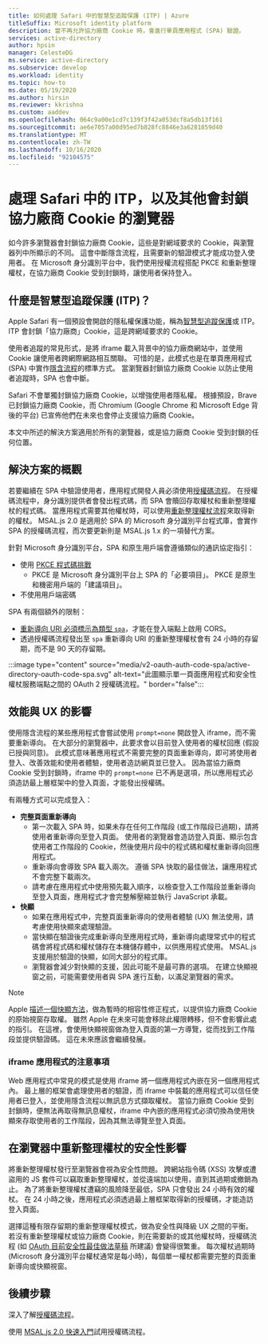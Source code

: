 ```yaml
---
title: 如何處理 Safari 中的智慧型追蹤保護 (ITP) | Azure
titleSuffix: Microsoft identity platform
description: 當不再允許協力廠商 Cookie 時，會進行單頁應用程式 (SPA) 驗證。
services: active-directory
author: hpsin
manager: CelesteDG
ms.service: active-directory
ms.subservice: develop
ms.workload: identity
ms.topic: how-to
ms.date: 05/19/2020
ms.author: hirsin
ms.reviewer: kkrishna
ms.custom: aaddev
ms.openlocfilehash: 064c9a00e1cd7c139f3f42a053dcf8a5db13f161
ms.sourcegitcommit: ae6e7057a00d95ed7b828fc8846e3a6281859d40
ms.translationtype: MT
ms.contentlocale: zh-TW
ms.lasthandoff: 10/16/2020
ms.locfileid: "92104575"
---
```

# <a name="handle-itp-in-safari-and-other-browsers-where-third-party-cookies-are-blocked"></a>處理 Safari 中的 ITP，以及其他會封鎖協力廠商 Cookie 的瀏覽器

如今許多瀏覽器會封鎖協力廠商 Cookie，這些是對網域要求的 Cookie，與瀏覽器列中所顯示的不同。 這會中斷隱含流程，且需要新的驗證模式才能成功登入使用者。 在 Microsoft 身分識別平台中，我們使用授權流程搭配 PKCE 和重新整理權杖，在協力廠商 Cookie 受到封鎖時，讓使用者保持登入。

## <a name="what-is-intelligent-tracking-protection-itp"></a>什麼是智慧型追蹤保護 (ITP)？

Apple Safari 有一個預設會開啟的隱私權保護功能，稱為[智慧型追蹤保護](https://webkit.org/tracking-prevention-policy/)或 ITP。 ITP 會封鎖「協力廠商」Cookie，這是跨網域要求的 Cookie。

使用者追蹤的常見形式，是將 iframe 載入背景中的協力廠商網站中，並使用 Cookie 讓使用者跨網際網路相互關聯。 可惜的是，此模式也是在單頁應用程式 (SPA) 中實作[隱含流程](v2-oauth2-implicit-grant-flow.md)的標準方式。 當瀏覽器封鎖協力廠商 Cookie 以防止使用者追蹤時，SPA 也會中斷。

Safari 不會單獨封鎖協力廠商 Cookie，以增強使用者隱私權。 根據預設，Brave 已封鎖協力廠商 Cookie，而 Chromium (Google Chrome 和 Microsoft Edge 背後的平台) 已宣佈他們在未來也會停止支援協力廠商 Cookie。

本文中所述的解決方案適用於所有的瀏覽器，或是協力廠商 Cookie 受到封鎖的任何位置。

## <a name="overview-of-the-solution"></a>解決方案的概觀

若要繼續在 SPA 中驗證使用者，應用程式開發人員必須使用[授權碼流程](v2-oauth2-auth-code-flow.md)。 在授權碼流程中，身分識別提供者會發出程式碼，而 SPA 會贖回存取權杖和重新整理權杖的程式碼。 當應用程式需要其他權杖時，可以使用[重新整理權杖流程](v2-oauth2-auth-code-flow.md#refresh-the-access-token)來取得新的權杖。 MSAL.js 2.0 是適用於 SPA 的 Microsoft 身分識別平台程式庫，會實作 SPA 的授權碼流程，而次要更新則是 MSAL.js 1.x 的一項替代方案。

針對 Microsoft 身分識別平台，SPA 和原生用戶端會遵循類似的通訊協定指引：

* 使用 [PKCE 程式碼挑戰](https://tools.ietf.org/html/rfc7636)
    * PKCE 是 Microsoft 身分識別平台上 SPA 的「必要項目」。 PKCE 是原生和機密用戶端的「建議項目」。
* 不使用用戶端密碼

SPA 有兩個額外的限制：

* [重新導向 URI 必須標示為類型 `spa`](v2-oauth2-auth-code-flow.md#redirect-uri-setup-required-for-single-page-apps)，才能在登入端點上啟用 CORS。
* 透過授權碼流程發出至 `spa` 重新導向 URI 的重新整理權杖會有 24 小時的存留期，而不是 90 天的存留期。

:::image type="content" source="media/v2-oauth-auth-code-spa/active-directory-oauth-code-spa.svg" alt-text="此圖顯示單一頁面應用程式和安全性權杖服務端點之間的 OAuth 2 授權碼流程。" border="false":::

## <a name="performance-and-ux-implications"></a>效能與 UX 的影響

使用隱含流程的某些應用程式會嘗試使用 `prompt=none` 開啟登入 iframe，而不需要重新導向。 在大部分的瀏覽器中，此要求會以目前登入使用者的權杖回應 (假設已授與同意)。 此模式意味著應用程式不需要完整的頁面重新導向，即可將使用者登入、改善效能和使用者體驗，使用者造訪網頁並已登入。 因為當協力廠商 Cookie 受到封鎖時，iframe 中的 `prompt=none` 已不再是選項，所以應用程式必須造訪最上層框架中的登入頁面，才能發出授權碼。

有兩種方式可以完成登入：

* **完整頁面重新導向**
    * 第一次載入 SPA 時，如果未存在任何工作階段 (或工作階段已過期)，請將使用者重新導向至登入頁面。 使用者的瀏覽器會造訪登入頁面、顯示包含使用者工作階段的 Cookie，然後使用片段中的程式碼和權杖重新導向回應用程式。
    * 重新導向會導致 SPA 載入兩次。 遵循 SPA 快取的最佳做法，讓應用程式不會完整下載兩次。
    * 請考慮在應用程式中使用預先載入順序，以檢查登入工作階段並重新導向至登入頁面，應用程式才會完整解壓縮並執行 JavaScript 承載。
* **快顯**
    * 如果在應用程式中，完整頁面重新導向的使用者體驗 (UX) 無法使用，請考慮使用快顯來處理驗證。
    * 當快顯在驗證後完成重新導向至應用程式時，重新導向處理常式中的程式碼會將程式碼和權杖儲存在本機儲存體中，以供應用程式使用。 MSAL.js 支援用於驗證的快顯，如同大部分的程式庫。
    * 瀏覽器會減少對快顯的支援，因此可能不是最可靠的選項。 在建立快顯視窗之前，可能需要使用者與 SPA 進行互動，以滿足瀏覽器的需求。

>[!NOTE]
> Apple [描述一個快顯方法](https://webkit.org/blog/8311/intelligent-tracking-prevention-2-0/)，做為暫時的相容性修正程式，以提供協力廠商 Cookie 的原始視窗存取權。 雖然 Apple 在未來可能會移除此權限轉移，但不會影響此處的指引。 在這裡，會使用快顯視窗做為登入頁面的第一方導覽，從而找到工作階段並提供驗證碼。 這在未來應該會繼續發展。

### <a name="a-note-on-iframe-apps"></a>iframe 應用程式的注意事項

Web 應用程式中常見的模式是使用 iframe 將一個應用程式內嵌在另一個應用程式內。 最上層的框架會處理使用者的驗證，而 iframe 中裝載的應用程式可以信任使用者已登入，並使用隱含流程以無訊息方式擷取權杖。 當協力廠商 Cookie 受到封鎖時，便無法再取得無訊息權杖，iframe 中內嵌的應用程式必須切換為使用快顯來存取使用者的工作階段，因為其無法導覽至登入頁面。

## <a name="security-implications-of-refresh-tokens-in-the-browser"></a>在瀏覽器中重新整理權杖的安全性影響

將重新整理權杖發行至瀏覽器會視為安全性問題。 跨網站指令碼 (XSS) 攻擊或遭盜用的 JS 套件可以竊取重新整理權杖，並從遠端加以使用，直到其過期或撤銷為止。 為了將重新整理權杖遭竊的風險降至最低，SPA 只會發出 24 小時有效的權杖。 在 24 小時之後，應用程式必須透過最上層框架取得新的授權碼，才能造訪登入頁面。

選擇這種有限存留期的重新整理權杖模式，做為安全性與降級 UX 之間的平衡。 若沒有重新整理權杖或協力廠商 Cookie，則在需要新的或其他權杖時，授權碼流程 (如 [OAuth 目前安全性最佳做法草稿](https://tools.ietf.org/html/draft-ietf-oauth-security-topics-14) 所建議) 會變得很繁重。 每次權杖過期時 (Microsoft 身分識別平台權杖通常是每小時)，每個單一權杖都需要完整的頁面重新導向或快顯視窗。

## <a name="next-steps"></a>後續步驟

深入了解[授權碼流程](v2-oauth2-auth-code-flow.md)。

使用 [MSAL.js 2.0 快速入門](quickstart-v2-javascript-auth-code.md)試用授權碼流程。
